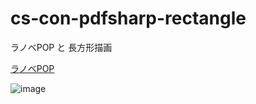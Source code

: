 # cs-con-pdfsharp-rectangle
ラノベPOP と 長方形描画

[ラノベPOP](http://www.fontna.com/blog/1706/)

![image](https://user-images.githubusercontent.com/1501327/131205500-896fa3b8-13c2-4cba-a7f6-aac7d365d146.png)
